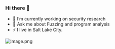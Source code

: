 ### Hi there 👋

- 🔭 I’m currently working on security research
- 💬 Ask me about Fuzzing and program analysis
- ⚡ I live in Salt Lake City.

![image.png](https://s2.loli.net/2024/02/19/jlVk6oeqw39rHEU.png)
